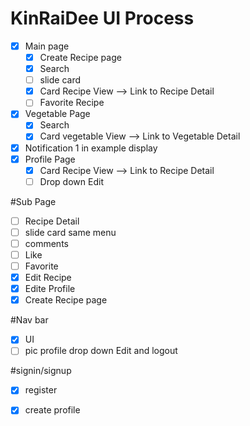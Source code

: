 # KinRaiDee UI Process
- [x] Main page
  - [x] Create Recipe page
  - [x] Search
  - [ ] slide card
  - [x] Card Recipe View --> Link to Recipe Detail
  - [ ] Favorite Recipe
- [x] Vegetable Page
  - [x] Search
  - [x] Card vegetable View --> Link to Vegetable Detail
- [x] Notification 1 in example display
- [x] Profile Page
  - [x] Card Recipe View --> Link to Recipe Detail
   - [ ] Drop down Edit

#Sub Page
 - [ ] Recipe Detail
  - [ ] slide card same menu
  - [ ] comments
  - [ ] Like
  - [ ] Favorite
 - [x] Edit Recipe
 - [x] Edite Profile
 - [x] Create Recipe page

#Nav bar
- [x] UI
- [ ] pic profile drop down Edit and logout

#signin/signup
- [x] register
- [x] create profile

